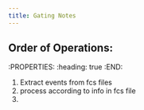 ```yaml
---
title: Gating Notes
---
```


## Order of Operations:
:PROPERTIES:
:heading: true
:END:
1. Extract events from fcs files
2. process according to info in fcs file
3.
